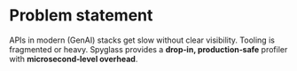 # Problem statement

APIs in modern (GenAI) stacks get slow without clear visibility. Tooling is fragmented or heavy.
Spyglass provides a **drop‑in, production‑safe** profiler with **microsecond‑level overhead**.
